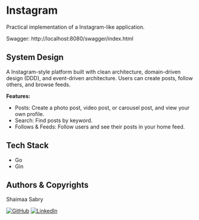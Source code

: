 # Instagram

Practical implementation of a Instagram-like application.

Swagger: http://localhost:8080/swagger/index.html


## System Design

A Instagram-style platform built with clean architecture, domain-driven design (DDD), and event-driven architecture. Users can create posts, follow others, and browse feeds.

**Features:**

* Posts: Create a photo post, video post, or carousel post, and view your own profile.
* Search: Find posts by keyword.
* Follows & Feeds: Follow users and see their posts in your home feed.

## Tech Stack

- Go
- Gin

## Authors & Copyrights

Shaimaa Sabry

[![GitHub](https://img.icons8.com/ios-glyphs/30/000000/github.png)](https://github.com/ShaimaaSabry)
[![LinkedIn](https://img.icons8.com/ios-filled/30/0A66C2/linkedin.png)](https://www.linkedin.com/in/shaimaa-sabry-161b71a0/)
